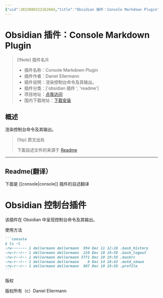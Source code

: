 ```yaml
---
{"uid":2023080322162684,"title":"Obsidian 插件：Console Markdown Plugin","tags":["obsidian插件","readme"],"description":"渲染控制台命令及其输出。","author":"AI","type":"readme","draft":false,"editable":false,"modified":20230101000000,"dg-publish":true,"permalink":"/lake-of-knowledge/10-obsidian/obsidian/readme/console-readme/","dgPassFrontmatter":true}
---
```



# Obsidian 插件：Console Markdown Plugin

> [!Note] 插件名片
> - 插件名称：Console Markdown Plugin
> - 插件作者：Daniel Ellermann
> - 插件说明：渲染控制台命令及其输出。
> - 插件分类：['obsidian 插件 ', 'readme']
> - 项目地址：[点我访问](https://github.com/dellermann/obsidian-console)
> - 国内下载地址：[下载安装](https://pkmer.cn/products/plugin/pluginMarket/?console)

## 概述

渲染控制台命令及其输出。

> [!tip] 原文出处
>
>下面自述文件的来源于 [Readme](https://ghproxy.net/https://raw.githubusercontent.com/dellermann/obsidian-console/master/README.md)
>

---

## Readme(翻译）

下面是 [[console\|console]] 插件的自述翻译

# Obsidian 控制台插件

该插件在 Obsidian 中呈现控制台命令及其输出。

使用方法

~~~markdown
```console
$ ls -l
-rw------- 1 dellermann dellermann  894 Dec 11 12:26 .bash_history
-rw-r--r-- 1 dellermann dellermann  220 Dec 10 19:58 .bash_logout
-rw-r--r-- 1 dellermann dellermann 3771 Dec 10 19:58 .bashrc
-rw-r--r-- 1 dellermann dellermann    0 Dec 14 10:43 .motd_shown
-rw-r--r-- 1 dellermann dellermann  807 Dec 10 19:58 .profile
```
~~~

版权

版权所有（c）Daniel Ellermann
